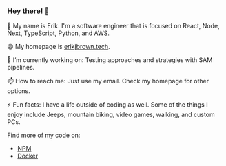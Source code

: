 ### Hey there! 👋

🎊 My name is Erik. I'm a software engineer that is focused on React, Node, Next, TypeScript, Python, and AWS.

😄 My homepage is [erikjbrown.tech](https://erikjbrown.tech).

🔭 I’m currently working on:
Testing approaches and strategies with SAM pipelines.

📫 How to reach me: 
Just use my email. Check my homepage for other options.

⚡ Fun facts:
I have a life outside of coding as well. Some of the things I enjoy include Jeeps, mountain biking, video games, walking, and custom PCs. 

Find more of my code on:
- [NPM](https://www.npmjs.com/~erkjbro)
- [Docker](https://hub.docker.com/u/erkjbro)

<!--
**erkjbro/erkjbro** is a ✨ _special_ ✨ repository because its `README.md` (this file) appears on your GitHub profile.

Here are some ideas to get you started:

- 🔭 I’m currently working on ...
- 🌱 I’m currently learning ...
- 👯 I’m looking to collaborate on ...
- 🤔 I’m looking for help with ...
- 💬 Ask me about ...
- 📫 How to reach me: ...
- 😄 Pronouns: ...
- ⚡ Fun fact: ...
-->
